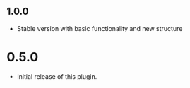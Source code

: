 ## 1.0.0
* Stable version with basic functionality and new structure


# 0.5.0
- Initial release of this plugin.